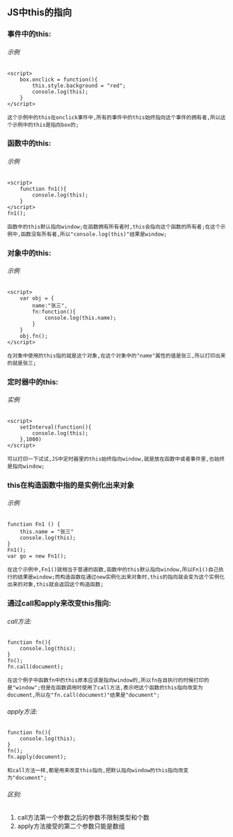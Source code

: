 ##  JS中this的指向  
###  事件中的this:  
######  示例  
	<script>
		box.onclick = function(){
			this.style.background = "red";
			console.log(this);                 
		}
	</script>
`这个示例中的this在onclick事件中,所有的事件中的this始终指向这个事件的拥有者,所以这个示例中的this是指向box的;`  
###  函数中的this:
######  示例
	<script>
		function fn1(){
			console.log(this);
		}
	</script>
	fn1();
`函数中的this默认指向window;在函数拥有所有者时,this会指向这个函数的所有者;在这个示例中,函数没有所有者,所以"console.log(this)"结果是window;`  
###  对象中的this:  
######  示例  
	<script>
		var obj = {
			name:"张三",
			fn:function(){
				console.log(this.name);
			}
		}
		obj.fn();
	</script>
`在对象中使用的this指的就是这个对象,在这个对象中的"name"属性的值是张三,所以打印出来的就是张三;`    
###  定时器中的this:
######  实例
	<script>
		setInterval(function(){
			console.log(this);
		},1000)
	</script>
`可以打印一下试试,JS中定时器里的this始终指向window,就是放在函数中或者事件里,也始终是指向window;`  

###  this在构造函数中指的是实例化出来对象
######  示例
	function Fn1 () {
		this.name = "张三"
		console.log(this);
	}
	Fn1();
	var go = new Fn1();
`在这个示例中,Fn1()就相当于普通的函数,函数中的this默认指向window,所以Fn1()自己执行的结果是window;而构造函数在通过new实例化出来对象时,this的指向就会变为这个实例化出来的对象,this就会返回这个构造函数;`
###  通过call和apply来改变this指向:
######  call方法:
	function fn(){
		console.log(this);
	}
	fn();
	fn.call(document);
`在这个例子中函数fn中的this原本应该是指向window的,所以fn在自执行的时候打印的是"window";但是在函数调用时使用了call方法,表示吧这个函数的this指向改变为document,所以在"fn.call(document)"结果是"document";`  
######  apply方法:
	function fn(){
		console.log(this);
	}
	fn();
	fn.apply(document);
`和call方法一样,都是用来改变this指向,把默认指向window的this指向改变为"document";`
######  区别:
1.  call方法第一个参数之后的参数不限制类型和个数
2.  apply方法接受的第二个参数只能是数组